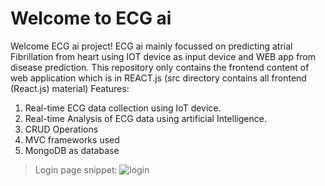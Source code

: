 # Welcome to ECG ai

Welcome ECG ai project!
ECG ai mainly focussed on predicting atrial Fibrillation from heart using IOT device as input device and WEB app from disease prediction.
This repository only contains the frontend content of web application which is in REACT.js (src directory contains all frontend (React.js) material)
Features:
  1. Real-time ECG data collection using IoT device.
  2. Real-time Analysis of ECG data using artificial Intelligence.
  3. CRUD Operations
  4. MVC frameworks used
  5. MongoDB as database
  
 > Login page snippet:
![login](https://user-images.githubusercontent.com/55867003/113104886-a29ffc00-921e-11eb-9a43-95198e27b233.png)
